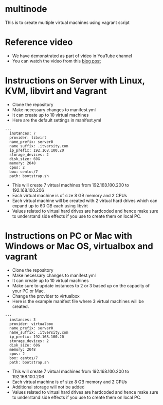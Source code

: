 # multinode
This is to create multiple virtual machines using vagrant script

# Reference video
* We have demonstrated as part of video in YouTube channel
* You can watch the video from this [blog post](https://kaizen.itversity.com/courses/linux-fundamentals-for-software-professionals/lessons/session-11-setup-virtual-environment-using-virtual-box-and-vagrant/)

# Instructions on Server with Linux, KVM, libvirt and Vagrant
* Clone the repository
* Make necessary changes to manifest.yml
* It can create up to 10 virtual machines
* Here are the default settings in manifest.yml
```
---
  instances: 7
  provider: libvirt
  name_prefix: server0
  name_suffix: .itversity.com
  ip_prefix: 192.168.100.20
  storage_devices: 2
  disk_size: 60G
  memory: 2048
  cpus: 2
  box: centos/7
  path: bootstrap.sh
```
* This will create 7 virtual machines from 192.168.100.200 to 192.168.100.206
* Each virtual machine is of size 8 GB memory and 2 CPUs
* Each virtual machine will be created with 2 virtual hard drives which can expand up to 60 GB each using libvirt
* Values related to virtual hard drives are hardcoded and hence make sure to understand side effects if you use to create them on local PC. 

# Instructions on PC or Mac with Windows or Mac OS, virtualbox and vagrant
* Clone the repository
* Make necessary changes to manifest.yml
* It can create up to 10 virtual machines
* Make sure to update instances to 2 or 3 based up on the capacity of your PC or Mac.
* Change the provider to virtualbox
* Here is the example manifest file where 3 virtual machines will be created.
```
---
  instances: 3
  provider: virtualbox
  name_prefix: server0
  name_suffix: .itversity.com
  ip_prefix: 192.168.100.20
  storage_devices: 2
  disk_size: 60G
  memory: 2048
  cpus: 2
  box: centos/7
  path: bootstrap.sh
```
* This will create 7 virtual machines from 192.168.100.200 to 192.168.100.206
* Each virtual machine is of size 8 GB memory and 2 CPUs
* Additional storage will not be added
* Values related to virtual hard drives are hardcoded and hence make sure to understand side effects if you use to create them on local PC. 
